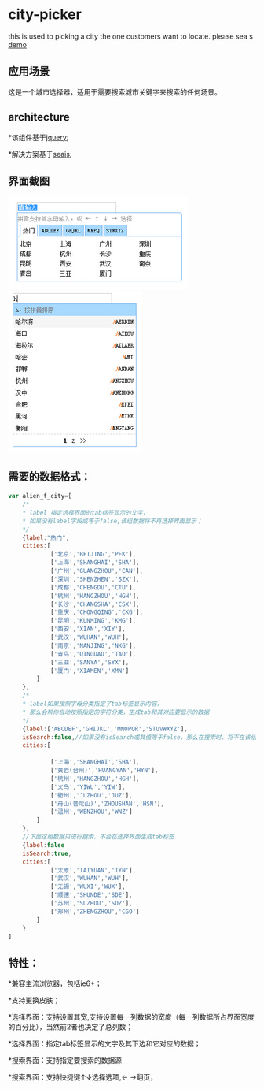 city-picker
===========

this is used to picking a city the one customers want to  locate.  please sea s [demo](http://bugknightyyp.github.io/city-picker/test/ "city-picker")

应用场景
--------

这是一个城市选择器，适用于需要搜索城市关键字来搜索的任何场景。

architecture
-----------

*该组件基于[jquery](http://jquery.com "query");

*解决方案基于[seajs](http://seajs.org "seajs");


界面截图
--------

![选择界面](img/select-panel.png "选择界面")
![搜索结果界面](img/search-panel.png "搜索结果界面")

需要的数据格式：
-----------

```js
var alien_f_city=[
	/*
	* label 指定选择界面的tab标签显示的文字，
	* 如果没有label字段或等于false,该组数据将不再选择界面显示；
	*/
	{label:"热门",
	cities:[
			['北京','BEIJING','PEK'],
			['上海','SHANGHAI','SHA'],
			['广州','GUANGZHOU','CAN'],
			['深圳','SHENZHEN','SZX'],
			['成都','CHENGDU','CTU'],
			['杭州','HANGZHOU','HGH'],
			['长沙','CHANGSHA','CSX'],
			['重庆','CHONGQING','CKG'],
			['昆明','KUNMING','KMG'],
			['西安','XIAN','XIY'],
			['武汉','WUHAN','WUH'],
			['南京','NANJING','NKG'],
			['青岛','QINGDAO','TAO'],
			['三亚','SANYA','SYX'],
			['厦门','XIAMEN','XMN']
		]
	},
	/*
	* label如果按照字母分类指定了tab标签显示内容，
	* 那么会帮你自动按照指定的字符分类，生成tab和其对应要显示的数据
	*/
	{label:['ABCDEF','GHIJKL','MNOPQR','STUVWXYZ'],
	isSearch:false,//如果没有isSearch或其值等于false，那么在搜索时，将不在该组数据里进行搜索。
	cities:[

			['上海','SHANGHAI','SHA'],
			['黄岩(台州)','HUANGYAN','HYN'],
			['杭州','HANGZHOU','HGH'],
			['义乌','YIWU','YIW'],
			['衢州','JUZHOU','JUZ'],
			['舟山(普陀山)','ZHOUSHAN','HSN'],
			['温州','WENZHOU','WNZ']
		]
	},
	//下面这组数据只进行搜索，不会在选择界面生成tab标签
	{label:false
	isSearch:true,
	cities:[
			['太原','TAIYUAN','TYN'],
			['武汉','WUHAN','WUH'],
			['无锡','WUXI','WUX'],
			['顺德','SHUNDE','SDE'],
			['苏州','SUZHOU','SOZ'],
			['郑州','ZHENGZHOU','CGO']
		]
	}
]
```

特性：
------

*兼容主流浏览器，包括ie6+；

*支持更换皮肤；

*选择界面：支持设置其宽,支持设置每一列数据的宽度（每一列数据所占界面宽度的百分比），当然前2者也决定了总列数；

*选择界面：指定tab标签显示的文字及其下边和它对应的数据；

*搜索界面：支持指定要搜索的数据源

*搜索界面：支持快捷键&uarr;&darr;选择选项,&larr;&nbsp;&rarr;翻页，





